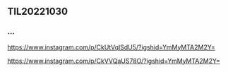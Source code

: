 ## TIL20221030
### ...

https://www.instagram.com/p/CkUtVqlSdU5/?igshid=YmMyMTA2M2Y=

https://www.instagram.com/p/CkVVQaUS78O/?igshid=YmMyMTA2M2Y=
